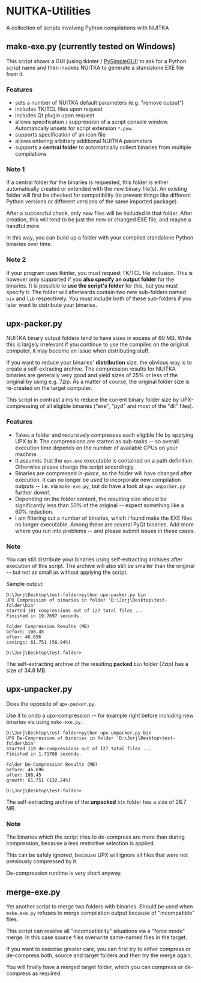 # NUITKA-Utilities
A collection of scripts involving Python compilations with NUITKA

## make-exe.py (currently tested on Windows)
This script shows a GUI (using tkinter / [PySimpleGUI](https://github.com/MikeTheWatchGuy/PySimpleGUI)) to ask for a Python script name and then invokes NUITKA to generate a standalone EXE file from it.

### Features
* sets a number of NUITKA default parameters (e.g. "remove output")
* includes TK/TCL files upon request
* includes Qt plugin upon request
* allows specification / suppression of a script console window. Automatically unsets for script extension `*.pyw`.
* supports specification of an icon file
* allows entering arbitrary additional NUITKA parameters
* supports a **central folder** to automatically collect binaries from multiple compilations

### Note 1
If a central folder for the binaries is requested, this folder is either automatically created or extended with the new binary file(s). An existing folder will first be checked for compatibility (to prevent things like different Python versions or different versions of the same imported package).

After a successful check, only new files will be included in that folder. After creation, this will tend to be just the new or changed EXE file, and maybe a handful more.

In this way, you can build up a folder with your compiled standalone Python binaries over time.

### Note 2
If your program uses tkinter, you must request TK/TCL file inclusion. This is however only supported if you **also specify an output folder** for the binaries. It is possible to **use the script's folder** for this, but you must specify it. The folder will afterwards contain two new sub-folders named `bin` and `lib` respectively. You must include both of these sub-folders if you later want to distribute your binaries.

## upx-packer.py
NUITKA binary output folders tend to have sizes in excess of 60 MB. While this is largely irrelevant if you continue to use the compiles on the original computer, it may become an issue when distributing stuff.

If you want to reduce your binaries' **distribution** size, the obvious way is to create a self-extracing archive. The compression results for NUITKA binaries are generally very good and yield sizes of 25% or less of the original by using e.g. 7zip. As a matter of course, the original folder size is re-created on the target computer.

This script in contrast aims to reduce the current binary folder size by UPX-compressing of all eligible binaries ("exe", "pyd" and most of the "dll" files).

### Features
* Takes a folder and recursively compresses each eligible file by applying UPX to it. The compressions are started as sub-tasks -- so overall execution time depends on the number of available CPUs on your machine.
* It assumes that the ``upx.exe`` executable is contained on a path definition. Otherwise please change the script accordingly.
* Binaries are compressed *in-place*, so the folder will have changed after execution. It can no longer be used to incorporate new compilation outputs -- i.e. via `make-exe.py`, but do have a look at ``upx-unpacker.py`` further down!.
* Depending on the folder content, the resulting size should be significantly less than 50% of the original -- expect something like a 60% reduction.
* I am filtering out a number of binaries, which I found make the EXE files no longer executable. Among these are several PyQt binaries. Add more where you run into problems -- and please submit issues in these cases.

### Note
You can still distribute your binaries using self-extracting archives after execution of this script. The archive will also still be smaller than the original -- but not as small as without applying the script.

Sample output:

```
D:\Jorj\Desktop\test-folder>python upx-packer.py bin
UPX Compression of binaries in folder 'D:\Jorj\Desktop\test-folder\bin'
Started 101 compressions out of 127 total files ...
Finished in 19.7697 seconds.

Folder Compression Results (MB)
before: 108.45
after: 46.696
savings: 61.751 (56.94%)

D:\Jorj\Desktop\test-folder>
```
The self-extracting archive of the resulting **packed** `bin` folder (7zip) has a size of 34.8 MB.

## upx-unpacker.py
Does the opposite of `upx-packer.py`.

Use it to undo a upx-compression -- for example right before including new binaries via using `make-exe.py`.

```
D:\Jorj\Desktop\rest-folder>python upx-unpacker.py bin
UPX De-Compression of binaries in folder 'D:\Jorj\Desktop\test-folder\bin'
Started 119 de-compressions out of 127 total files ...
Finished in 1.71768 seconds.

Folder De-Compression Results (MB)
before: 46.696
after: 108.45
growth: 61.751 (132.24%)

D:\Jorj\Desktop\test-folder>
```
The self-extracting archive of the **unpacked** `bin` folder has a size of 28.7 MB.

### Note
The binaries which the script tries to de-compress are more than during compression, because a less restrictive selection is applied.

This can be safely ignored, because UPX will ignore all files that were not previously compressed by it.

De-compression runtime is very short anyway.

## merge-exe.py
Yet another script to merge two folders with binaries. Should be used when `make.exe.py` refuses to merge compilation output because of "incompatible" files.

This script can resolve all "incompatibility" situations via a "force mode" merge. In this case source files overwrite same-named files in the target.

If you want to exercise greater care, you can first try to either compress or de-compress both, source and target folders and then try the merge again.

You will finally have a merged target folder, which you can compress or de-compress as required.
